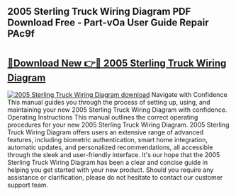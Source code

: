 ## 2005 Sterling Truck Wiring Diagram PDF Download Free - Part-vOa User Guide Repair PAc9f

# <h2><a href="http://dfmlpnp.blite.top/?on=2005+Sterling+Truck+Wiring+Diagram">🔗Download New 👉🔴 2005 Sterling Truck Wiring Diagram</a></h2>

[![2005 Sterling Truck Wiring Diagram download](https://i.imgur.com/lujVjoI.png)](http://dfmlpnp.blite.top/?on=2005+Sterling+Truck+Wiring+Diagram)
Navigate with Confidence This manual guides you through the process of setting up, using, and maintaining your new 2005 Sterling Truck Wiring Diagram with confidence. Operating Instructions This manual outlines the correct operating procedures for your new 2005 Sterling Truck Wiring Diagram. 2005 Sterling Truck Wiring Diagram offers users an extensive range of advanced features, including biometric authentication, smart home integration, automatic updates, and personalized recommendations, all accessible through the sleek and user-friendly interface. It's our hope that the 2005 Sterling Truck Wiring Diagram has been a clear and concise guide in helping you get started with your new product. Should you require any assistance or clarification, please do not hesitate to contact our customer support team.
